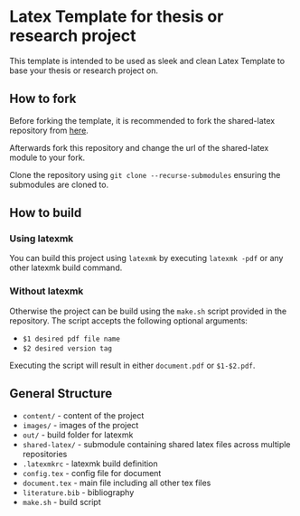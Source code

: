 # Latex Template for thesis or research project

This template is intended to be used as sleek and clean Latex Template to base your thesis or research project on.

## How to fork

Before forking the template, it is recommended to fork the shared-latex repository from [here](https://gitlab.com/sbaeurle/shared-latex.git).

Afterwards fork this repository and change the url of the shared-latex module to your fork.

Clone the repository using `git clone --recurse-submodules` ensuring the submodules are cloned to.

## How to build

### Using latexmk

You can build this project using `latexmk` by executing `latexmk -pdf` or any other latexmk build command.

### Without latexmk

Otherwise the project can be build using the `make.sh` script provided in the repository.
The script accepts the following optional arguments:

* `$1 desired pdf file name`
* `$2 desired version tag`

Executing the script will result in either `document.pdf` or `$1-$2.pdf`.

## General Structure

* `content/` - content of the project
* `images/` - images of the project
* `out/` - build folder for latexmk
* `shared-latex/` - submodule containing shared latex files across multiple repositories
* `.latexmkrc` - latexmk build definition
* `config.tex` - config file for document
* `document.tex` - main file including all other tex files
* `literature.bib` - bibliography
* `make.sh` - build script